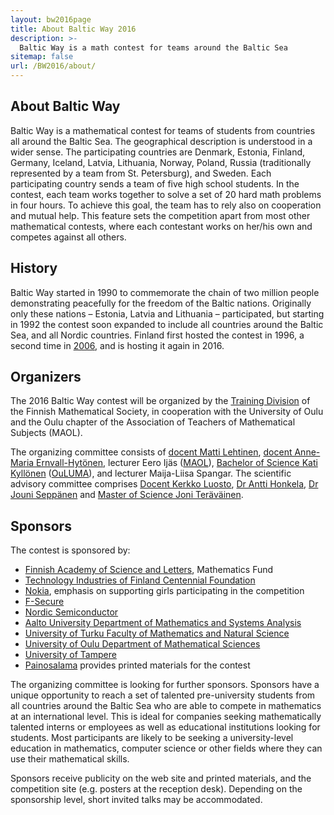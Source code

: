 ```yaml
---
layout: bw2016page
title: About Baltic Way 2016
description: >-
  Baltic Way is a math contest for teams around the Baltic Sea
sitemap: false
url: /BW2016/about/
---
```


## About Baltic Way

Baltic Way is a mathematical contest for teams of students
from countries all around the Baltic Sea. The geographical description is understood in a wider sense. The participating countries are  Denmark, Estonia, Finland, Germany, Iceland, Latvia, Lithuania, Norway, Poland, Russia (traditionally represented by a team from St. Petersburg), and Sweden. Each participating country sends a team of five high school students. In the contest, each team works together to solve a set of 20 hard math problems in four hours. To achieve this goal, the team has to rely also on cooperation and mutual help. This feature sets the competition apart from most other mathematical contests, where each contestant works on her/his own and competes against all others.  

## History

Baltic Way started in 1990 to commemorate the chain of two million
people demonstrating peacefully for the freedom of the Baltic
nations. Originally only these nations – Estonia, Latvia and Lithuania
– participated, but starting in 1992 the contest soon expanded to include all countries
around the Baltic Sea, and all Nordic countries. Finland first hosted
the contest in 1996, a second time in [2006](/BW2006/), and is hosting
it again in 2016.

## Organizers

The 2016 Baltic Way contest will be organized by the [Training Division](/english/) of the Finnish Mathematical Society, in cooperation with the University of Oulu and the Oulu chapter of the Association of Teachers of Mathematical Subjects (MAOL).

The organizing committee consists of [docent Matti Lehtinen][matti],
[docent Anne-Maria Ernvall-Hytönen][anne-maria], lecturer Eero Ijäs
([MAOL][maol]), [Bachelor of Science Kati Kyllönen][kati]
([OuLUMA][ouluma]), and lecturer Maija-Liisa Spangar.  The scientific
advisory committee comprises [Docent Kerkko Luosto][kerkko],
[Dr Antti Honkela][antti], [Dr Jouni Seppänen][jouni] and
[Master of Science Joni Teräväinen][joni].

[matti]: http://www.elisanet.fi/matti.t.Lehtinen/
[anne-maria]: http://www.helsinki.fi/~ernvall/
[maol]: http://www.maol.fi/
[kati]: http://www.oulu.fi/matematiikka/personnel/kati-kyll%C3%B6nen
[ouluma]: http://ouluma.fi/
[kerkko]: http://www.math.helsinki.fi/~kluosto/
[antti]: http://www.hiit.fi/u/ahonkela/
[jouni]: http://iki.fi/jks
[joni]: https://plus.google.com/107832970213535694754/posts

## Sponsors

The contest is sponsored by:

* [Finnish Academy of Science and Letters][tiedeaka], Mathematics Fund
* [Technology Industries of Finland Centennial Foundation][100v]
* [Nokia][nokia], emphasis on supporting girls participating in the competition
* [F-Secure][fsec]
* [Nordic Semiconductor][nordicsemi]
* [Aalto University Department of Mathematics and Systems Analysis][aalto]
* [University of Turku Faculty of Mathematics and Natural Science][turku]
* [University of Oulu Department of Mathematical Sciences][oulu]
* [University of Tampere][tampere]
* [Painosalama][painosalama] provides printed materials for the contest

[aalto]: https://math.aalto.fi/
[nokia]: http://www.nokia.com/
[fsec]: https://www.f-secure.com/
[nordicsemi]: http://www.nordicsemi.com/
[turku]: http://www.utu.fi/en/units/sci/Pages/home.aspx
[oulu]: http://www.oulu.fi/mathematics/
[tiedeaka]: http://www.acadsci.fi/frontpage.htm
[tampere]: http://www.uta.fi
[painosalama]: http://www.painosalama.fi/
[100v]: http://100-vuotissaatio.teknologiateollisuus.fi/technology-industries-finland-centennial-foundation

The organizing committee is looking for further sponsors. Sponsors
have a unique opportunity to reach a set of talented pre-university
students from all countries around the Baltic Sea who are able to
compete in mathematics at an international level. This is ideal for
companies seeking mathematically talented interns or employees as well
as educational institutions looking for students. Most participants
are likely to be seeking a university-level education in mathematics,
computer science or other fields where they can use their mathematical
skills.

Sponsors receive publicity on the web site and printed materials, and
the competition site (e.g. posters at the reception desk). Depending
on the sponsorship level, short invited talks may be accommodated.

